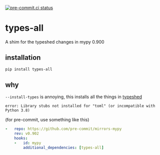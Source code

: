 [![pre-commit.ci status](https://results.pre-commit.ci/badge/github/asottile/types-all/main.svg)](https://results.pre-commit.ci/latest/github/asottile/types-all/main)

types-all
=========

A shim for the typeshed changes in mypy 0.900

## installation

```bash
pip install types-all
```

## why

`--install-types` is annoying, this installs all the things in [typeshed]

```
error: Library stubs not installed for "toml" (or incompatible with Python 3.8)
```

(for pre-commit, use something like this)

```yaml
-   repo: https://github.com/pre-commit/mirrors-mypy
    rev: v0.902
    hooks:
    -   id: mypy
        additional_dependencies: [types-all]
```

[typeshed]: https://github.com/python/typeshed
